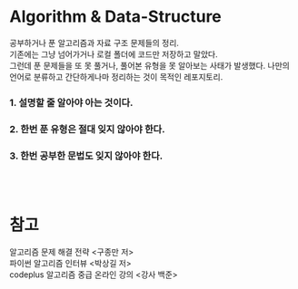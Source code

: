 Algorithm & Data-Structure
======
공부하거나 푼 알고리즘과 자료 구조 문제들의 정리.   
기존에는 그냥 넘어가거나 로컬 폴더에 코드만 저장하고 말았다.   
그런데 푼 문제들을 또 못 풀거나, 풀어본 유형을 못 알아보는 사태가 발생했다.
나만의 언어로 분류하고 간단하게나마 정리하는 것이 목적인 레포지토리.
<br/>

### 1. 설명할 줄 알아야 아는 것이다.
### 2. 한번 푼 유형은 절대 잊지 않아야 한다.
### 3. 한번 공부한 문법도 잊지 않아야 한다.



<br/><br/>

참고
===
알고리즘 문제 해결 전략 <구종만 저>   
파이썬 알고리즘 인터뷰 <박상길 저>    
codeplus 알고리즘 중급 온라인 강의 <강사 백준>
